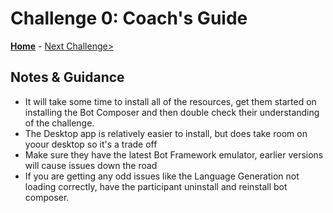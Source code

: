 # Challenge 0: Coach's Guide

**[Home](./Readme.md)** - [Next Challenge>](./Solution-1.md)

## Notes & Guidance
- It will take some time to install all of the resources, get them started on installing the Bot Composer and then double check their understanding of the challenge.
- The Desktop app is relatively easier to install, but does take room on yoour desktop so it's a trade off
- Make sure they have the latest Bot Framework emulator, earlier versions will cause issues down the road
- If you are getting any odd issues like the Language Generation not loading correctly, have the participant uninstall and reinstall bot composer.
